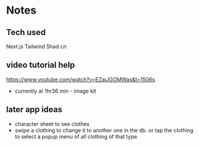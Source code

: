 # Notes

## Tech used

Next.js
Tailwind
Shad.cn

## video tutorial help

https://www.youtube.com/watch?v=EZajJGOMWas&t=1506s

- currently at 1hr36 min - image kit

## later app ideas

- character sheet to see clothes
- swipe a clothing to change it to another one in the db. or tap the clothing to select a popup menu of all clothing of that type
